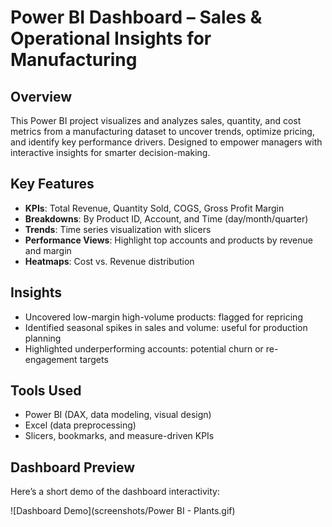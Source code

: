 # Power BI Dashboard – Sales & Operational Insights for Manufacturing

## Overview
This Power BI project visualizes and analyzes sales, quantity, and cost metrics from a manufacturing dataset to uncover trends, optimize pricing, and identify key performance drivers. Designed to empower managers with interactive insights for smarter decision-making.

## Key Features
- **KPIs**: Total Revenue, Quantity Sold, COGS, Gross Profit Margin
- **Breakdowns**: By Product ID, Account, and Time (day/month/quarter)
- **Trends**: Time series visualization with slicers
- **Performance Views**: Highlight top accounts and products by revenue and margin
- **Heatmaps**: Cost vs. Revenue distribution

## Insights
- Uncovered low-margin high-volume products: flagged for repricing
- Identified seasonal spikes in sales and volume: useful for production planning
- Highlighted underperforming accounts: potential churn or re-engagement targets

## Tools Used
- Power BI (DAX, data modeling, visual design)
- Excel (data preprocessing)
- Slicers, bookmarks, and measure-driven KPIs

## Dashboard Preview

Here’s a short demo of the dashboard interactivity:

![Dashboard Demo](screenshots/Power BI - Plants.gif)
